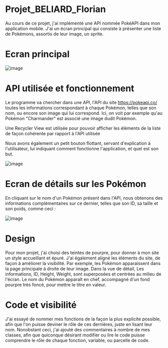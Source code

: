 # Projet_BELIARD_Florian

Au cours de ce projet, j'ai implémenté une API nommée PokéAPI dans mon application mobile. J'ai un écran principal qui consiste à présenter une liste de Pokémons, assortis de leur image, un sprite.

# Ecran principal

![image](https://user-images.githubusercontent.com/84351903/120113925-0aba8200-c17d-11eb-9114-e3094cc32c0e.png)

# API utilisée et fonctionnement

Le programme va chercher dans une API, l'API du site https://pokeapi.co/ toutes les informations correspondant à chaque Pokémon, telles que son nom, ou encore son image qui lui correspond. Ici, on voit par exemple qu'au Pokémon "Charmander" est associé une image dudit Pokémon.

Une Recycler View est utilisée pour pouvoir afficher les éléments de la liste de façon cohérente par rapport à l'API utilisée

Nous avons également un petit bouton flottant, servant d'explication à l'utilisateur, lui indiquant comment fonctionne l'application, et quel est son but.

![image](https://user-images.githubusercontent.com/84351903/120114626-591d5000-c180-11eb-9d15-fc908ab4e70e.png)

# Ecran de détails sur les Pokémon

En cliquant sur le nom d'un Pokémon présent dans l'API, nous obtenons des informations complémentaires sur ce dernier, telles que son ID, sa taille et son poids, comme ceci :

![image](https://user-images.githubusercontent.com/84351903/120116066-a2709e00-c186-11eb-9f93-e33052a09ad3.png)

# Design

Pour mon projet, j'ai choisi des teintes de pourpre, pour donner à mon site un style accueillant et épuré. J'ai également aligné les éléments du site, de façon à améliorer la visibilité. Par exemple, les Pokémon apparaissent dans la page principale à droite de leur image. Dans la vue de détail, Les informations, ID, Height, Weight, sont superposées et centrées au milieu de l'écran. Le nom du Pokémon apparaît en chef, accompagné d'un fond pourpre très foncé, pour mettre le titre en valeur.

# Code et visibilité

J'ai essayé de nommer mes fonctions de la façon la plus explicite possible, afin que l'on puisse deviner le rôle de ces dernières, juste en lisant leur nom. Nonobstant ceci, j'ai ajouté des commentaires à nombre de mes classes, afin que quiconque désirant modifier ou lire le code puisse comprendre le rôle de chaque fonction, variable, ou parcelle de code.
